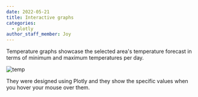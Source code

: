 ```yaml
---
date: 2022-05-21
title: Interactive graphs
categories:
  - plotly
author_staff_member: Joy
---
```

Temperature graphs showcase the selected area's temperature forecast in terms of minimum and maximum temperatures per day.


![temp](https://user-images.githubusercontent.com/103201519/170589063-c173b05d-60b3-40de-846e-f045f34e178e.gif)

They were designed using Plotly and they show the specific values when you hover your mouse over them.
